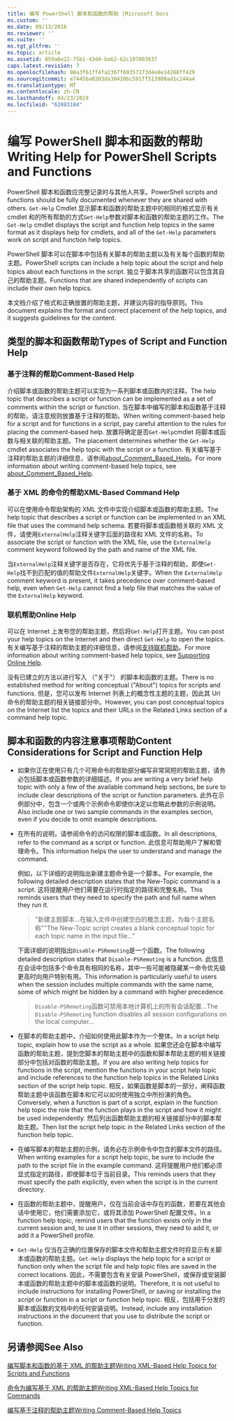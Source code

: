 ```yaml
---
title: 编写 PowerShell 脚本和函数的帮助 |Microsoft Docs
ms.custom: ''
ms.date: 09/13/2016
ms.reviewer: ''
ms.suite: ''
ms.tgt_pltfrm: ''
ms.topic: article
ms.assetid: 859a6e22-75b1-43d4-ba62-62c107803b37
caps.latest.revision: 7
ms.openlocfilehash: 98a3f61ff4fa2367f69357173d4e8e14288ff429
ms.sourcegitcommit: e7445ba8203da304286c591ff513900ad1c244a4
ms.translationtype: MT
ms.contentlocale: zh-CN
ms.lasthandoff: 04/23/2019
ms.locfileid: "62083104"
---
```

# <a name="writing-help-for-powershell-scripts-and-functions"></a><span data-ttu-id="b662d-102">编写 PowerShell 脚本和函数的帮助</span><span class="sxs-lookup"><span data-stu-id="b662d-102">Writing Help for PowerShell Scripts and Functions</span></span>

<span data-ttu-id="b662d-103">PowerShell 脚本和函数应完整记录时与其他人共享。</span><span class="sxs-lookup"><span data-stu-id="b662d-103">PowerShell scripts and functions should be fully documented whenever they are shared with others.</span></span>
<span data-ttu-id="b662d-104">`Get-Help` Cmdlet 显示脚本和函数的帮助主题中的相同的格式显示有关 cmdlet 和的所有帮助的方式`Get-Help`参数对脚本和函数的帮助主题的工作。</span><span class="sxs-lookup"><span data-stu-id="b662d-104">The `Get-Help` cmdlet displays the script and function help topics in the same format as it displays help for cmdlets, and all of the `Get-Help` parameters work on script and function help topics.</span></span>

<span data-ttu-id="b662d-105">PowerShell 脚本可以在脚本中包括有关脚本的帮助主题以及有关每个函数的帮助主题。</span><span class="sxs-lookup"><span data-stu-id="b662d-105">PowerShell scripts can include a help topic about the script and help topics about each functions in the script.</span></span>
<span data-ttu-id="b662d-106">独立于脚本共享的函数可以包含其自己的帮助主题。</span><span class="sxs-lookup"><span data-stu-id="b662d-106">Functions that are shared independently of scripts can include their own help topics.</span></span>

<span data-ttu-id="b662d-107">本文档介绍了格式和正确放置的帮助主题，并建议内容的指导原则。</span><span class="sxs-lookup"><span data-stu-id="b662d-107">This document explains the format and correct placement of the help topics, and it suggests guidelines for the content.</span></span>

## <a name="types-of-script-and-function-help"></a><span data-ttu-id="b662d-108">类型的脚本和函数帮助</span><span class="sxs-lookup"><span data-stu-id="b662d-108">Types of Script and Function Help</span></span>

### <a name="comment-based-help"></a><span data-ttu-id="b662d-109">基于注释的帮助</span><span class="sxs-lookup"><span data-stu-id="b662d-109">Comment-Based Help</span></span>
<span data-ttu-id="b662d-110">介绍脚本或函数的帮助主题可以实现为一系列脚本或函数内的注释。</span><span class="sxs-lookup"><span data-stu-id="b662d-110">The help topic that describes a script or function can be implemented as a set of comments within the script or function.</span></span>
<span data-ttu-id="b662d-111">当在脚本中编写的脚本和函数基于注释的帮助，请注意规则放置基于注释的帮助。</span><span class="sxs-lookup"><span data-stu-id="b662d-111">When writing comment-based help for a script and for functions in a script, pay careful attention to the rules for placing the comment-based help.</span></span>
<span data-ttu-id="b662d-112">放置将确定是否`Get-Help`cmdlet 将脚本或函数与相关联的帮助主题。</span><span class="sxs-lookup"><span data-stu-id="b662d-112">The placement determines whether the `Get-Help` cmdlet associates the help topic with the script or a function.</span></span>
<span data-ttu-id="b662d-113">有关编写基于注释的帮助主题的详细信息，请参阅[about_Comment_Based_Help](/powershell/module/microsoft.powershell.core/about/about_comment_based_help)。</span><span class="sxs-lookup"><span data-stu-id="b662d-113">For more information about writing comment-based help topics, see [about_Comment_Based_Help](/powershell/module/microsoft.powershell.core/about/about_comment_based_help).</span></span>

### <a name="xml-based-command-help"></a><span data-ttu-id="b662d-114">基于 XML 的命令的帮助</span><span class="sxs-lookup"><span data-stu-id="b662d-114">XML-Based Command Help</span></span>
<span data-ttu-id="b662d-115">可以在使用命令帮助架构的 XML 文件中实现介绍脚本或函数的帮助主题。</span><span class="sxs-lookup"><span data-stu-id="b662d-115">The help topic that describes a script or function can be implemented in an XML file that uses the command help schema.</span></span>
<span data-ttu-id="b662d-116">若要将脚本或函数相关联的 XML 文件，请使用`ExternalHelp`注释关键字后面的路径和 XML 文件的名称。</span><span class="sxs-lookup"><span data-stu-id="b662d-116">To associate the script or function with the XML file, use the `ExternalHelp` comment keyword followed by the path and name of the XML file.</span></span>

<span data-ttu-id="b662d-117">当`ExternalHelp`注释关键字是否存在，它将优先于基于注释的帮助，即使`Get-Help`找不到匹配的值的帮助文件`ExternalHelp`关键字。</span><span class="sxs-lookup"><span data-stu-id="b662d-117">When the `ExternalHelp` comment keyword is present, it takes precedence over comment-based help, even when `Get-Help` cannot find a help file that matches the value of the `ExternalHelp` keyword.</span></span>

### <a name="online-help"></a><span data-ttu-id="b662d-118">联机帮助</span><span class="sxs-lookup"><span data-stu-id="b662d-118">Online Help</span></span>
<span data-ttu-id="b662d-119">可以在 Internet 上发布您的帮助主题，然后将`Get-Help`打开主题。</span><span class="sxs-lookup"><span data-stu-id="b662d-119">You can post your help topics on the Internet and then direct `Get-Help` to open the topics.</span></span>
<span data-ttu-id="b662d-120">有关编写基于注释的帮助主题的详细信息，请参阅[支持联机帮助](../module/supporting-online-help.md)。</span><span class="sxs-lookup"><span data-stu-id="b662d-120">For more information about writing comment-based help topics, see [Supporting Online Help](../module/supporting-online-help.md).</span></span>

<span data-ttu-id="b662d-121">没有已建立的方法以进行写入 （"关于"） 的脚本和函数的主题。</span><span class="sxs-lookup"><span data-stu-id="b662d-121">There is no established method for writing conceptual ("About") topics for scripts and functions.</span></span>
<span data-ttu-id="b662d-122">但是，您可以发布 Internet 列表上的概念性主题的主题，因此其 Url 命令的帮助主题的相关链接部分中。</span><span class="sxs-lookup"><span data-stu-id="b662d-122">However, you can post conceptual topics on the Internet list the topics and their URLs in the Related Links section of a command help topic.</span></span>

## <a name="content-considerations-for-script-and-function-help"></a><span data-ttu-id="b662d-123">脚本和函数的内容注意事项帮助</span><span class="sxs-lookup"><span data-stu-id="b662d-123">Content Considerations for Script and Function Help</span></span>

- <span data-ttu-id="b662d-124">如果你正在使用只有几个可用命令的帮助部分编写非常简短的帮助主题，请务必包括脚本或函数参数的详细描述。</span><span class="sxs-lookup"><span data-stu-id="b662d-124">If you are writing a very brief help topic with only a few of the available command help sections, be sure to include clear descriptions of the script or function parameters.</span></span> <span data-ttu-id="b662d-125">此外在示例部分中，包含一个或两个示例命令即使你决定以忽略此参数的示例说明。</span><span class="sxs-lookup"><span data-stu-id="b662d-125">Also include one or two sample commands in the examples section, even if you decide to omit example descriptions.</span></span>

- <span data-ttu-id="b662d-126">在所有的说明，请参阅命令的访问权限的脚本或函数。</span><span class="sxs-lookup"><span data-stu-id="b662d-126">In all descriptions, refer to the command as a script or function.</span></span> <span data-ttu-id="b662d-127">此信息可帮助用户了解和管理命令。</span><span class="sxs-lookup"><span data-stu-id="b662d-127">This information helps the user to understand and manage the command.</span></span>

  <span data-ttu-id="b662d-128">例如，以下详细的说明指出新建主题命令是一个脚本。</span><span class="sxs-lookup"><span data-stu-id="b662d-128">For example, the following detailed description states that the New-Topic command is a script.</span></span> <span data-ttu-id="b662d-129">这将提醒用户他们需要在运行时指定的路径和完整名称。</span><span class="sxs-lookup"><span data-stu-id="b662d-129">This reminds users that they need to specify the path and full name when they run it.</span></span>

  > <span data-ttu-id="b662d-130">"新建主题脚本...在输入文件中创建空白的概念主题，为每个主题名称"</span><span class="sxs-lookup"><span data-stu-id="b662d-130">"The New-Topic script creates a blank conceptual topic for each topic name in the input file..."</span></span>

  <span data-ttu-id="b662d-131">下面详细的说明指出`Disable-PSRemoting`是一个函数。</span><span class="sxs-lookup"><span data-stu-id="b662d-131">The following detailed description states that `Disable-PSRemoting` is a function.</span></span> <span data-ttu-id="b662d-132">此信息在会话中包括多个命令具有相同的名称，其中一些可能被隐藏某一命令优先级更高时向用户特别有用。</span><span class="sxs-lookup"><span data-stu-id="b662d-132">This information is particularly useful to users when the session includes multiple commands with the same name, some of which might be hidden by a command with higher precedence.</span></span>

  > <span data-ttu-id="b662d-133">`Disable-PSRemoting`函数可禁用本地计算机上的所有会话配置...</span><span class="sxs-lookup"><span data-stu-id="b662d-133">The `Disable-PSRemoting` function disables all session configurations on the local computer...</span></span>

- <span data-ttu-id="b662d-134">在脚本的帮助主题中，介绍如何使用此脚本作为一个整体。</span><span class="sxs-lookup"><span data-stu-id="b662d-134">In a script help topic, explain how to use the script as a whole.</span></span> <span data-ttu-id="b662d-135">如果您还会在脚本中编写函数的帮助主题，提到您脚本的帮助主题中的函数和脚本帮助主题的相关链接部分中包括对函数的帮助主题。</span><span class="sxs-lookup"><span data-stu-id="b662d-135">If you are also writing help topics for functions in the script, mention the functions in your script help topic and include references to the function help topics in the Related Links section of the script help topic.</span></span> <span data-ttu-id="b662d-136">相反，如果函数是脚本的一部分，阐释函数帮助主题中该函数在脚本和它可以如何使用独立中所扮演的角色。</span><span class="sxs-lookup"><span data-stu-id="b662d-136">Conversely, when a function is part of a script, explain in the function help topic the role that the function plays in the script and how it might be used independently.</span></span> <span data-ttu-id="b662d-137">然后列出函数帮助主题的相关链接部分中的脚本帮助主题。</span><span class="sxs-lookup"><span data-stu-id="b662d-137">Then list the script help topic in the Related Links section of the function help topic.</span></span>

- <span data-ttu-id="b662d-138">在编写脚本的帮助主题的示例，请务必在示例命令中包含的脚本文件的路径。</span><span class="sxs-lookup"><span data-stu-id="b662d-138">When writing examples for a script help topic, be sure to include the path to the script file in the example command.</span></span> <span data-ttu-id="b662d-139">这将提醒用户他们都必须显式指定的路径，即使脚本位于当前目录。</span><span class="sxs-lookup"><span data-stu-id="b662d-139">This reminds users that they must specify the path explicitly, even when the script is in the current directory.</span></span>

- <span data-ttu-id="b662d-140">在函数的帮助主题中，提醒用户，仅在当前会话中存在的函数，若要在其他会话中使用它，他们需要添加它，或将其添加 PowerShell 配置文件。</span><span class="sxs-lookup"><span data-stu-id="b662d-140">In a function help topic, remind users that the function exists only in the current session and, to use it in other sessions, they need to add it, or add it a PowerShell profile.</span></span>

- <span data-ttu-id="b662d-141">`Get-Help` 仅当在正确的位置保存的脚本文件和帮助主题文件时将显示有关脚本或函数的帮助主题。</span><span class="sxs-lookup"><span data-stu-id="b662d-141">`Get-Help` displays the help topic for a script or function only when the script file and help topic files are saved in the correct locations.</span></span> <span data-ttu-id="b662d-142">因此，不需要包含有关安装 PowerShell，或保存或安装脚本或函数的帮助主题中的脚本或函数的说明。</span><span class="sxs-lookup"><span data-stu-id="b662d-142">Therefore, it is not useful to include instructions for installing PowerShell, or saving or installing the script or function in a script or function help topic.</span></span> <span data-ttu-id="b662d-143">相反，包括用于分发的脚本或函数的文档中的任何安装说明。</span><span class="sxs-lookup"><span data-stu-id="b662d-143">Instead, include any installation instructions in the document that you use to distribute the script or function.</span></span>

## <a name="see-also"></a><span data-ttu-id="b662d-144">另请参阅</span><span class="sxs-lookup"><span data-stu-id="b662d-144">See Also</span></span>

 [<span data-ttu-id="b662d-145">编写脚本和函数的基于 XML 的帮助主题</span><span class="sxs-lookup"><span data-stu-id="b662d-145">Writing XML-Based Help Topics for Scripts and Functions</span></span>](./writing-xml-based-help-topics-for-scripts-and-functions.md)

 [<span data-ttu-id="b662d-146">命令为编写基于 XML 的帮助主题</span><span class="sxs-lookup"><span data-stu-id="b662d-146">Writing XML-Based Help Topics for Commands</span></span>](./writing-xml-based-help-topics-for-commands.md)

 [<span data-ttu-id="b662d-147">编写基于注释的帮助主题</span><span class="sxs-lookup"><span data-stu-id="b662d-147">Writing Comment-Based Help Topics</span></span>](./writing-comment-based-help-topics.md)
